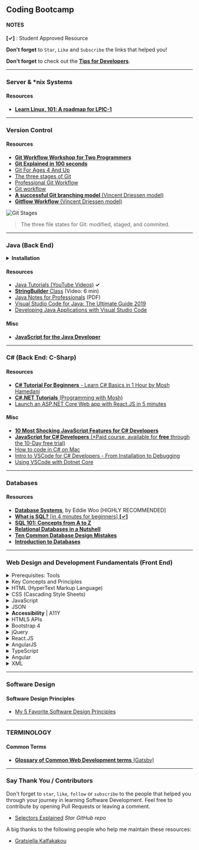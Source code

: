 ## Coding Bootcamp

#### NOTES

__[&checkmark;]__ : Student Approved Resource

**Don't forget** to `Star`, `Like` and `Subscribe` the links that helped you!

**Don't forget** to check out the [**Tips for Developers**](https://github.com/kostasx/EventLoop/tree/master/Education/tips).

----

### Server & *nix Systems 

  <h4>Resources</h4>
  <ul>
	<li>
		<a href="https://developer.ibm.com/tutorials/l-lpic1-map/"><strong>Learn Linux, 101: A roadmap for LPIC-1</strong>
		</a>
	</li>
  </ul>

----

### Version Control

  <h4>Resources</h4>
  <ul>
	<li>
		<a href="https://github.com/foundersandcoders/git-workflow-workshop-for-two"><strong>Git Workflow Workshop for Two Programmers</strong>
		</a>
	</li>
	<li><a href="https://www.youtube.com/watch?v=hwP7WQkmECE"><strong>Git Explained in 100 seconds</strong></a></li>
	<li><a href="https://www.youtube.com/watch?v=1ffBJ4sVUb4">Git For Ages 4 And Up</a></li>
	<li><a href="http://archaeogeek.github.io/foss4gukdontbeafraid/git/stages.html">The three stages of Git</a></li>
	<li><a href="https://www.codementor.io/@victor_hazbun/professional-git-workflow-reek8ckv8">Professional Git Workflow</a></li>
	<li><a href="https://backlog.com/git-tutorial/git-workflow/">Git workflow</a></li>
	<li><a href="https://nvie.com/posts/a-successful-git-branching-model/"><strong>A successful Git branching model</strong> (Vincent Driessen model)</a></li>
	<li><a href="https://www.atlassian.com/git/tutorials/comparing-workflows/gitflow-workflow"><strong>Gitflow Workflow</strong> (Vincent Driessen model)</a></li>
		
  </ul>

![Git Stages](https://backlog.com/app/themes/backlog-child/assets/img/guides/git/basics/git_workflow_002.png)

> The three file states for Git: modified, staged, and commited.

----

### Java (Back End)

<details>
	<summary><strong>Installation</strong></summary>
	<ul>
		<li>
			<strong>Installing JDK for Java version 8 and NetBeans 8.2</strong> (By Anastasios Lelakis)
			<ul>
				<li>Steps:</li>
				<li>1. Follow a guide</li>
				<li>2. Install  JDK 8u211</li>
				<li>3. Set environmental variables JAVA_HOME, PATH</li>
				<li>4. Check if java is installed in your system</li>
			</ul>
		</li>
		<li>
			<ul>
				<li><strong>Guides:</strong></li>
				<li><a href="https://itsfoss.com/install-java-ubuntu/">Ubuntu</a> (<em>If installed with java-8-oracle, check /etc/profile.d/jdk.sh for environmental variables</em>)</li>
				<li><a href="https://www3.ntu.edu.sg/home/ehchua/programming/howto/JDK_Howto.html">Mac</a></li>
				<li><a href="https://www3.ntu.edu.sg/home/ehchua/programming/howto/JDK_Howto.html">Windows</a></li>
			</ul>
		</li>
		<li>
			<ul>
				<li><strong>NetBeans 8.2:</strong></li>
				<li>Go to <a href="https://netbeans.org/downloads/8.2/">https://netbeans.org/downloads/8.2/</a> and download the "ALL" version (214 MB) for YOUR SYSTEM (WINDOWS, MAC, LINUX)</li>
			</ul>
		</li>
	</ul>
</details>

<h4>Resources</h4>
<ul>
	<li><a href="https://www.youtube.com/user/javaboynavin/search?query=java">Java Tutorials (YouTube Videos)</a> <strong>&checkmark;</strong></li>
	<li><a href="https://www.youtube.com/watch?v=1yynLCFRuAk"><strong>StringBuilder</strong> Class</a> (Video: 6 min)</li>
	<li><a href="https://goalkicker.com/JavaBook/JavaNotesForProfessionals.pdf">Java Notes for Professionals</a> (PDF)</li>
	<li><a href="https://dzone.com/articles/visual-studio-code-for-java-the-ultimate-guide-201">Visual Studio Code for Java: The Ultimate Guide 2019</a></li>
	<li><a href="https://www.youtube.com/watch?v=RJIfsSmU9zk">Developing Java Applications with Visual Studio Code</a></li>
	
</ul>

<h4>Misc</h4>
<ul>
	<li><a href="https://www.tjvantoll.com/speaking/slides/javascript-for-the-java-developer/okemos/#1"><strong>JavaScript for the Java Developer</strong></a></li>
	
</ul>

----

### C# (Back End: C-Sharp)

<h4>Resources</h4>
<ul>
	<li><a href="https://www.youtube.com/watch?v=gfkTfcpWqAY"><strong>C# Tutorial For Beginners</strong>  - Learn C# Basics in 1 Hour by Mosh Hamedani</a></li>
	<li><a href="https://www.youtube.com/playlist?list=PLTjRvDozrdlz3_FPXwb6lX_HoGXa09Yef"><strong>C#.NET Tutorials</strong> (Programming with Mosh)</a></li>
	<li><a href="https://www.youtube.com/watch?v=MpmORt3Y6Pg&feature=youtu.be">Launch an ASP.NET Core Web app with React.JS in 5 minutes
</a></li>
</ul>

<h4>Misc</h4>
<ul>
	<li><a href="https://www.codejourney.net/2018/11/10-most-shocking-javascript-features-for-csharp-developers/"><strong>10 Most Shocking JavaScript Features for C# Developers</strong></a></li>
	<li><a href="https://www.pluralsight.com/courses/js4cs"><strong>JavaScript for C# Developers</strong> (*Paid course, available for <strong>free</strong> through the 10-Day free trial)</a></li>
	<li><a href="https://www.macworld.co.uk/how-to/mac-software/code-c-sharp-mac-3640347/">How to code in C# on Mac</a></li>
	<li><a href="https://www.youtube.com/watch?v=r5dtl9Uq9V0">Intro to VSCode for C# Developers - From Installation to Debugging</a></li>
	<li><a href="https://dev.to/shoupn/using-vscode-with-dotnet-core-mjp">Using VSCode with Dotnet Core</a></li>
</ul>

----

<!-- D A T A B A S E S -->

### Databases

  <h4>Resources</h4>
  <ul>
	<li>
		<a href="https://www.youtube.com/playlist?list=PL5KkMZvBpo5BBLJdnhvFFbjkiK3JLBfeD"><strong>Database Systems</strong></a>, by Eddie Woo [HIGHLY RECOMMENDED]
	</li>
	<li>
		<a href="https://www.youtube.com/watch?v=27axs9dO7AE"><strong>What is SQL?</strong> [in 4 minutes for beginners] <strong>[&checkmark;]</strong></a>
	</li>
	<li>
		<a href="https://dev.to/helenanders26/sql-series-from-a-to-z-2pk9"><strong>SQL 101: Concepts from A to Z</strong></a>
	</li>
	<li>
		<a href="https://www.youtube.com/embed/v_hR4K4auoQ?start=45&end=161"><strong>Relational Databases in a Nutshell</strong>
		</a>
	</li>
	<li>
		<a href="https://www.red-gate.com/simple-talk/sql/database-administration/ten-common-database-design-mistakes/"><strong>Ten Common Database Design Mistakes</strong>
		</a>
	</li>
	<li>
		<a href="https://github.com/foundersandcoders/intro-to-databases"><strong>Introduction to Databases</strong>
		</a>
	</li>
  </ul>

----

### Web Design and Development Fundamentals (Front End)

<details>
  <summary>Prerequisites: Tools</summary>
  <h5>Editors</h5>
  <ul>
	  <li>
      	<a href="https://code.visualstudio.com/" target="_blank">Visual Studio Code</a>
        <ul>
		<li>
			<a href="https://docs.emmet.io/" target="_blank">Emmet Documentation</a>
		</li>
	        <li>
            <a href="https://marketplace.visualstudio.com/items?itemName=ritwickdey.LiveServer" target="_blank">LiveServer Extension</a></li>
	        <li>
            <a href="https://marketplace.visualstudio.com/items?itemName=hdg.live-html-previewer" target="_blank">HTML Live Previewer Extension</a></li>
		<li>
			<a href="https://vscodecandothat.com/" target="_blank">All the best things about Visual Studio Code that nobody ever bothered to tell you</a>
		</li>
        </ul>
       </li>
      <li><a href="https://www.sublimetext.com/" target="_blank">Sublime Text</a></li>
      <li><a href="https://atom.io/" target="_blank">Atom Editor</a></li>
  </ul>
  <h5>Browsers</h5>
  <p>
  <a href="https://www.google.com/chrome/" target="_blank">Google <strong>Chrome</strong></a><br/>	
  <a href="https://www.mozilla.org/en-US/firefox/" target="_blank">Mozilla <strong>FireFox</strong></a>	
  </p>
  <h4>Questions &amp; Answers</h4>
  <ul>
  <li><strong>Question:</strong><em> The VSCode command <code>code .</code> is not working.</em>
  <br> <strong>Answer:</strong> Open the Command Palette (Ctrl+P or Cmd+P (Mac)), type <code>shell command</code> and select <code>Shell Command: Install 'code' command in PATH </code></li>  </ul>

</details>

<!-- K E Y  C O N C E P T S -->

<details>
  <summary>Key Concepts and Principles</summary>
  <br>
  <p>Syllabus: 4.1.1 ~ 4.1.3</p>

  <h4>Resources</h4>
  <ul>
	<li><a href="https://codeburst.io/10-steps-to-solving-a-programming-problem-8a32d1e96d74">10 Steps to Solving a Programming Problem</a></li>
  </ul>

  <h4>References</h4>
  <ul>
  <li><a href="https://marksheet.io/introduction.html">The Web for Absolute Beginners</a></li>
  <li><a href="https://kostasx.github.io/EventLoop/Education/tmp/WebOversimplified/index.html#/">The Web Oversimplified</a></li>
  <li><a href="https://computer.howstuffworks.com/web-server.htm">How Web Servers Work</a></li>
  <li><a href="https://www.oreilly.com/library/view/http-the-definitive/1565925092/ch01s02.html">Web Clients and Servers</a></li>
  <li><a href="https://learn.onemonth.com/understanding-http-basics/">Understanding HTTP Basics</a></li>
  <li><a href="https://developer.mozilla.org/en-US/docs/Web/HTTP/Basics_of_HTTP/MIME_types">MIME Types</a></li>
  <li><a href="https://httpstatuses.com/">HTTP Status Codes</a></li>
  <li><a href="https://www.w3.org/Protocols/rfc2616/rfc2616-sec10.html">HTTP Status Code Definitions</a></li>
  <li><a href="https://developer.mozilla.org/en-US/docs/Web/HTTP/Methods">HTTP Request Methods</a></li>
  <li><a href="https://www.freecodecamp.org/news/http-and-everything-you-need-to-know-about-it/">An introduction to HTTP: everything you need to know</a></li>
  <li><a href="https://www.ntu.edu.sg/home/ehchua/programming/webprogramming/HTTP_Basics.html">Introduction to HTTP Basics</a></li>
  <li><a href="https://flaviocopes.com/cdn/">What is a CDN?</a></li>

</ul>

</details>

<!-- H T M L -->

<details id="html">
  <summary>HTML (HyperText Markup Language)</summary>
  <h4>References</h4>
  <ul>
	  <li><a href="https://htmlreference.io"><strong>HTMLReference.io</strong></a></li>
	  <li><a href="https://html.com/"><strong>HTML for Absolute Beginners</strong></a></li>
	  <li><a href="https://www.poormansstyleguide.com/"><strong>A frontend styleguide for the pragmatic</strong></a></li>
	  <li><a href="https://dev.to/ceeoreo/html-101-what-you-need-to-know-to-get-started-5bmo">HTML 101: What You Need to Know to Get Started</a></li>
	  <li><a href="https://books.goalkicker.com/HTML5Book/">HTML5 - Notes for Professionals</a></li>
          <li><strong>HTML: </strong><a href="https://www.youtube.com/watch?v=yCf9i8rJvtg&list=PLF308KNnRLF5xGLpd5ewXEPFxkgRQLl4f">A short introduction to the HTML Document</a></li>
          <li><a href="https://developer.mozilla.org/en-US/docs/Web/HTML/Attributes">HTML attribute reference</a></li>

<li>
	<strong>Tables: </strong>
  	<a href="https://learn.shayhowe.com/html-css/organizing-data-with-tables/" target="_blank">Organizing Data with Tables</a>
    </li>

<li>

<strong>Semantic HTML Elements:</strong>
<ul>
<li><a href="https://www.youtube.com/watch?v=rCznFsaRVv0" target="_blank">Introduction to HTML - Semantic Tags (Video: 06:00')</a></li>
	<li><a href="https://html.com/semantic-markup/" target="_blank">Secrets To Writing Semantic Markup</a></li>
	<li><a href="https://www.pluralsight.com/guides/semantic-html" target="_blank">Semantic HTML (PluralSight)</a></li>
	<li><a href="https://www.w3schools.com/html/html5_semantic_elements.asp" target="_blank">W3Schools</a></li>
	<li><a href="https://codepen.io/mi-lee/post/an-overview-of-html5-semantics" target="_blank">Overview of HTML5 Semantics</a></li>
</ul>

<strong>Forms:</strong>
<ul>
<li>
  	<a href="https://learn.shayhowe.com/html-css/building-forms/" target="_blank">Building Forms</a>
</li>
<li>
  	<a href="https://medium.freecodecamp.org/a-step-by-step-guide-to-getting-started-with-html-forms-7f77ae4522b5" target="_blank">A step-by-step guide to getting started with HTML forms</a>
</li>
<li>
  	<a href="https://codepen.io/kostasx/pen/MxKEpR?editors=1000" target="_blank">HTML5 Input Elements</a>
</li>
<li>
	<a href="https://www.tjvantoll.com/speaking/slides/constraint-validation/san-francisco/#/" target="_blank"><strong>Constraint Validation</strong> Native Client Side Validation for Web Forms</a>
</li>
<li>
	<a href="https://dev.to/sidthesloth92/understanding-html-form-encoding-url-encoded-and-multipart-forms-3lpa" target="_blank"><strong>Understanding HTML Form Encoding:</strong>  URL Encoded and Multipart Forms</a>
</li>
	
</ul>
</li>


</ul>
  <h4>Exercises / Practice</h4>
  <ul>
	  <li>
      	<a href="./4.2/class-exercise-5.html/" target="_blank">Class Exercise 5</a>
        <ul>
        <li><a href="https://codepen.io/kostasx/pen/QoywJQ?editors=0010#" target="_blank">CodePen</a></li>
        <li><a href="https://gist.github.com/kostasx/3c8c5fa9bee0047f0c7fb18baf50d4bf" target="_blank">Gist</a></li>
        </ul>
      </li>
	  <li><a href="./4.2/class-exercise-10/" target="_blank">Class Exercise 10</a></li>
	  <li>
      	<a href="./4.2/class-exercise-11.html/" target="_blank">Class Exercise 11</a>
        <ul>
        <li><a href="https://codepen.io/kostasx/pen/drGzVx?editors=0100#" target="_blank">CodePen</a></li>
        <li><a href="https://gist.github.com/kostasx/5244c8b686e808366f2573f6d71d94a3" target="_blank">Gist</a></li>
        </ul>
      </li>
      <li><strong>Forms: </strong><a href="https://codepen.io/kostasx/pen/WmOVmz?editors=1100">Recreating the Wikipedia Login Form</a></li>
  </ul>

  <h4>Resources</h4>
  <ul>
	<li>
		<a href="https://validator.w3.org/nu/" target="_blank"><strong>W3C HTML Checker</strong></a>
	</li>
	  <li>
      	<a href="https://scrimba.com/g/ghtml" target="_blank">Introduction to HTML (scrimba.com)</a>
      </li>
	<li>
		<a href="https://css-tricks.com/what-beautiful-html-code-looks-like/" target="_blank"><strong>What Beautiful HTML Code Looks Like</strong></a>
	</li>
	  <li>
      	<a href="https://www.youtube.com/watch?v=yCf9i8rJvtg&list=PLF308KNnRLF5xGLpd5ewXEPFxkgRQLl4f" target="_blank">HTML Basics - Simple Document:</a>
      </li>
	  <li>
      	<a href="https://learn.shayhowe.com/html-css/getting-to-know-html/" target="_blank">Getting to know HTML</a>
      </li>
	  <li>
      	<a href="https://marksheet.io/html-basics.html" target="_blank">HTML Basics</a>
      </li>
      <li>
      	<a href="https://learn.freecodecamp.org/responsive-web-design/basic-html-and-html5/" target="_blank">Introduction to Basic HTML & HTML5 (FreeCodeCamp)</a>
      </li>
      <li>
      	<a href="http://tutorials.codebar.io/" target="_blank">Codebar Tutorials</a>
      </li>
      <li>
      <a href="https://github.com/hail2u/html-best-practices" target="_blank"><strong>HTML Best Practices</strong></a>
      </li>
	
</ul>
  <h4>Questions &amp; Answers</h4>
  <ul>
  <li><strong>Question:</strong><em> Which extension should I choose for my HTML files and why, .html or .html?</em><br><strong>Answer:</strong> The short answer. There is none. They are exactly the same.<br><a href="https://stackoverflow.com/questions/1163738/htm-vs-html">Reference</a></li>
<br>  
  <li>
      <strong>Question:</strong><em> I have the following code: <code> &lt;td rowspan="2"&gt;DATA&lt;/td&gt; </code>
    How do I change the inline style? Where do I insert the style attribute?</em><br>
    <strong>Answer:</strong> You can add as many HTML Tag attributes as you like, separated by space:<br><br>
    <code>&lt;td rowspan="2" style=""&gt;DATA&lt;/td&gt;</code>
    <br><br>OR (order of attributes does not matter):<br><br>
    <code>&lt;td style="" rowspan="2"&gt;DATA&lt;/td&gt;</code>

  </li>
  
  
  </ul>

</details>

<details id="css">
  <summary>CSS (Cascading Style Sheets)​</summary>
  <p>Syllabus:</p>
  <h4>References</h4>
  <ul>
  <li><a href="https://cssreference.io"><strong>CSSReference.io</strong></a></li>
  <li><a href="https://www.web4college.com/css-play/index.php"><strong>A list of 300+ CSS properties</strong></a></li>
  <li>
    	<strong>CSS Layouts</strong> 
    	<ul>
  		<li><a href="https://www.w3schools.com/css/css_website_layout.asp">CSS Website Layout</a></li>
   		<li><a href="https://www.w3schools.com/html/html_layout.asp">HTML Layouts</a></li>
    		<li><a href="https://developer.mozilla.org/en-US/docs/Learn/CSS/CSS_layout/Introduction">Introduction to CSS Layout</a></li>
            <li><a href="http://learnlayout.com/">Learn CSS Layout</a></li>
	    <li><a href="https://medium.com/@js_tut/the-complete-css-flex-box-tutorial-d17971950bdc"><strong>The Complete CSS Flex Box Tutorial</strong></a> <strong>[&checkmark;]</strong></li>
	    <li><a href="https://css-tricks.com/snippets/css/a-guide-to-flexbox/"><strong>A Complete Guide to Flexbox</strong></a></li>
    	</ul>
	</li>
	<li>
		<strong>CSS Selectors:</strong>
		<ul>
			<li>
			  	<a href="https://marksheet.io/css-selectors.html" target="_blank">How to target HTML Elements (using CSS Selectors)</a>
			</li>
			<li>
				<a href="https://hugogiraudel.github.io/selectors-explained/"><strong>CSS Selectors explained in plain english</strong> (Must check!)</a>
			</li>
			<li>
			  	<a href="https://developer.mozilla.org/en-US/docs/Web/CSS/CSS_Selectors" target="_blank">CSS Selectors (Mozilla Developer Network)</a>
			</li>
			<li>
			  	<a href="https://www.w3.org/TR/CSS22/selector.html" target="_blank">CSS Selectors (W3C)</a>
			</li>
			<li>
			  	<a href="https://htmldog.com/references/css/selectors/" target="_blank">CSS Selectors Table</a>
			</li>
			<li>
			  	<a href="https://alligator.io/css/css-selectors/" target="_blank">A CSS Selector Reference (Alligator.io)</a>
			</li>
			<li>
			  	<a href="https://learn.shayhowe.com/advanced-html-css/complex-selectors/" target="_blank">Basic and Complex CSS Selectors</a>
			</li>
			<li>
			  	<a href="https://flukeout.github.io/" target="_blank">CSS Diner: Practice CSS Selectors</a>
			</li>
			<li>
			  	<a href="https://specificity.keegan.st/" target="_blank">Specificity Calculator</a>
			</li>


</ul>
	</li>
    <li><strong>Styling:</strong>
	    <ul>
    	<li><a href="https://learn.shayhowe.com/html-css/working-with-typography/">Working with (CSS) Typography</a></li>
    	<li><a href="https://codepen.io/kostasx/pen/zpLKaX?editors=1100">The Cascading Effect</a></li>
    	<li><a href="https://css-tricks.com/what-is-vertical-align/">What is Vertical Align?</a></li>
	    </ul>
    </li>
    <li><strong>Box Model:</strong>
<ul>
  <li><a href="https://learn.shayhowe.com/html-css/opening-the-box-model/">Opening the Box Model</a></li>
  <li><a href="https://uxengineer.com/padding-vs-margin/">Padding vs Margin: The Definitive Guide</a></li>
  <li><a href="https://www.youtube.com/watch?v=d601NaSSqSE">Box Model Review | NetNinja Video</a></li>
  <li><a href="https://www.youtube.com/watch?v=l8NH6YppJFA">Normal Document Flow</a></li>
  <li><a href="https://www.smashingmagazine.com/2019/07/margins-in-css/">Everything You Need To Know About CSS Margins</a></li>
  </ul>
</li>
<li><strong>CSS Positioning:</strong>
  <ul>
    <li><a href="https://www.youtube.com/watch?v=YBJqKWXL2vg">CSS Position Relative | NetNinja Video</a></li>
    <li><a href="https://www.youtube.com/watch?v=2JMGG_8T-vY">CSS Absolute Position | NetNinja Video</a></li>
    <li><a href="https://www.youtube.com/watch?v=8fQWx-d5qc8">CSS Fixed Position | NetNinja Video</a></li>
    <li><a href="https://www.youtube.com/watch?v=VwxGKpvW8Zk">CSS Floating Elements | NetNinja Video</a></li>
    <li><a href="https://developer.mozilla.org/en-US/docs/Web/CSS/CSS_Positioning/Understanding_z_index/The_stacking_context">The stacking context</a></li>
    <li><a href="https://vanseodesign.com/css/css-positioning/">How Well Do You Understand CSS Positioning?</a></li>
  </ul>
</li>

<li><strong>Pseudo Elements:</strong>
<ul>
<li><a href="https://www.tjvantoll.com/2013/04/15/list-of-pseudo-elements-to-style-form-controls/">List of Pseudo-Elements to Style Form Controls</a></li>
</ul>
</li>

<li><strong>CSS Animations:</strong>
<ul>
<li><a href="https://thoughtbot.com/blog/css-animation-for-beginners">CSS Animation for Beginners</a></li>
<li><a href="https://www.w3schools.com/css/css3_animations.asp">CSS Animations</a></li>
<li><a href="https://tympanus.net/codrops/css_reference/keyframes/">Keyframes</a></li>
</ul>
</li>

</ul>

  <h4>Resources</h4>
  <ul>
  <li><a href="https://scrimba.com/g/gintrotocss" target="_blank">Introduction to CSS (scrimba.com)</a></li>
  <li><a href="https://jigsaw.w3.org/css-validator/" target="_blank">Online W3C CSS Validator</a></li>
  <li><a href="http://csslint.net/" target="_blank">Online CSS Linter</a></li>
  <li><a href="https://books.goalkicker.com/CSSBook/">CSS - Notes for Professionals</a></li>
  <li>
      	<a href="https://www.youtube.com/playlist?list=PL4cUxeGkcC9gQeDH6xYhmO-db2mhoTSrT" target="_blank">CSS Tutorials For Beginners (YouTube Video Playlist)</a>
      </li>
  <li><a href="https://jgthms.com/web-design-in-4-minutes/" target="_blank">Learn the basics of web design in 4 minutes</a></li>
  <li><strong>Centering Elements in CSS: </strong><a href="https://css-tricks.com/centering-css-complete-guide/">Link 1</a> | <a href="https://love2dev.com/blog/absolute-centering-css/">Link 2</a></li>
	<li><a href="https://csslayout.io/"><strong>CSSLayout.io</strong> A collection of popular layouts and patterns made with CSS
</a></li>
  </ul>

  <h4>Questions &amp; Answers</h4>
  <ul>
  <li><strong>Question:</strong><em> How do I center an element using CSS?</em><br><strong>Answer:</strong> This is probably the best resource on the subject: <a href="https://css-tricks.com/centering-css-complete-guide/">Centering in CSS: A Complete Guide</a></li>
<br>  
  
  
  </ul>


</details>


<!-- J A V A S C R I P T -->


<details id="javascript">
  <summary>JavaScript</summary>
  <p>Syllabus:</p>
  <h4>References</h4>
  <ul>
  <li><a href="https://vanillajstoolkit.com/reference/"><strong>Reference Guide:</strong> A quick reference for commonly used JavaScript methods and browser APIs.</a></li>
  <li><a href="https://justjavascript.com/"><strong>Just JavaScript</strong></a> by <a href="https://twitter.com/dan_abramov">Dan Abramov</a>. Beautiful illustrations by <a href="https://twitter.com/Mappletons">Maggie Appleton</a></li>
  <li><a href="https://goo.gl/YwAziN"><strong>Variables: </strong> Visualizing variable hoisting, declaration and value assignment</a></li>
  <li><a href="https://www.youtube.com/watch?v=5LEuJNLfLN0"><strong>Scope in JavaScript</strong> (HTTP 203)</a></li>
  <li><a href="https://developer.mozilla.org/en-US/docs/Web/JavaScript/Reference/Operators/Operator_Precedence#Table"><strong>Operator Precedence Table</strong> (MDN)</a></li>
	  <li><a href="https://developer.mozilla.org/en-US/docs/Web/JavaScript/Reference/Global_Objects/Error"><strong>Errors</strong></a></li>
	  <li><strong>Loading JavaScript</strong>
		 <ul>
		  <li><a href="https://www.growingwiththeweb.com/2014/02/async-vs-defer-attributes.html">Script Loading with <code>async</code> and <code>defer</code></a></li>
		 </ul>
	  </li>

<li><strong>Objects:</strong>
		 <ul>
			 <li><a href="https://goo.gl/ej6etK">Visualizing Object Equality</a></li>
			 <li><a href="https://dev.to/lydiahallie/javascript-visualized-prototypal-inheritance-47co">Function Prototype and Prototypal Inheritance</a></li>
</ul>
  </li>
<li><strong>Arrays:</strong>
	 <ul>
	 <li><a href="https://medium.com/@js_tut/map-filter-and-reduce-animated-7fe391a35a47">Map, Filter and Reduce – Animated</a> <strong>[&checkmark;]</strong></li>
	</ul>
</li>

<li id="this-keyword">
	  <strong>The <code>this</code> keyword in JS</strong>
          <ul>
		  <li><a href="https://www.youtube.com/watch?v=gvicrj31JOM" target="_blank">JavaScript this Keyword | Mosh (9 min)</a></li>
		  <li><a href="https://www.youtube.com/watch?v=zE9iro4r918" target="_blank">WTF is THIS: Understanding the "this" keyword in JavaScript (14 min)</a></li>
		  <li><a href="https://developer.mozilla.org/en-US/docs/Web/JavaScript/Reference/Operators/this" target="_blank">this @ MDN <strong>(MUST READ)</strong></a></li>
	  </ul>
  </li>
  <li>
    <strong>DOM:</strong>
    <ul>
    <li>
        <a href="https://developer.mozilla.org/en-US/docs/Web/API/Document_Object_Model/Introduction">Introduction to the DOM (MDN)</a>
    </li>
    <li>
        <a href="https://www.w3schools.com/js/js_htmldom.asp">JavaScript HTML DOM (W3Schools)</a>
    </li>
    <li>
        <a href="https://www.udacity.com/course/javascript-and-the-dom--ud117">JavaScript and the DOM</a>
    </li>
    <li>
        <a href="https://webplatformcourse.com/preview/1-dom-part-1/">DOM at the Web Platform Course</a>
    </li>
    <li>
        <a href="https://www.digitalocean.com/community/tutorials/introduction-to-the-dom">Introduction to the DOM (Digial Ocean)</a>
    </li>
    <li>
        <a href="https://javascript.info/document">DOM @ javascript.info</a>
    </li>
    <li>
        <a href="https://itnext.io/javascript-fundamentals-master-the-dom-part-1-82433084fb40">JavaScript Fundamentals: Master the DOM! (Part 1)</a>
    </li>
    <li>
        <a href="https://itnext.io/javascript-fundamentals-master-the-dom-part-2-bef36405598e">JavaScript Fundamentals: Master the DOM! (Part 2)</a>
    </li>
    <li>
	    <a href="https://www.youtube.com/watch?v=F1anRyL37lE"><strong>Events</strong> | JavaScript Event Capture, Propagation and Bubbling (9 min)</a>
    </li>
    <li>
	    <a href="https://www.youtube.com/watch?v=SqQZ8SttQsI"><strong>Events</strong> | Event Bubbling (8 min)</a>
    </li>
    <li>
	    <a href="https://www.youtube.com/watch?v=BtOrr7oTH_8"><strong>Events</strong> | Event Propagation Explained (w Bubbling and Capturing)
 (20 min)</a>
    </li>

</ul>
</li>
<li><strong>Performance:</strong>
	 <ul>
		 <li><a href="https://www.tjvantoll.com/speaking/slides/efficiency-top-ten/okemos/#/"><strong>Front End Web Efficiency</strong> - The Top Ten</a></li>
	</ul>
</li>
	  
  </ul>
  <h4>Async Programming</h4>
  <ul>
	<li><a href="https://www.youtube.com/watch?v=NsQ2QIrQShU">Modern Concurrency In JavaScript: From Callbacks, to Promises to Async/Await (30 min)</a></li>
	<li><a href="https://eloquentjavascript.net/11_async.html">Asynchronous Programming</a></li>
  </ul>
  <h4>Resources</h4>
  <ul>
    <li><a href="https://scrimba.com/g/gintrotojavascript">Introduction to JavaScript (Interactive Screencasts @ scrimba.com)</a></li>
    <li><a href="https://www.youtube.com/watch?v=W6NZfCO5SIk" target="_blank">JavaScript Tutorial: Learn JavaScript in 1 Hour [2019]</a>
      </li>
    <li><a href="https://learnxinyminutes.com/docs/javascript/">Learn X in Y Minutes: JavaScript</a></li>
    <li><a href="https://jgthms.com/javascript-in-14-minutes/">JavaScript in 14 minutes</a></li>
    <li><a href="https://overreacted.io/what-is-javascript-made-of/">What Is JavaScript Made Of?</a></li>
    <li><a href="https://github.com/ryanmcdermott/clean-code-javascript"><strong>Clean Code concepts adapted for JavaScript</strong></a></li>
    <li><a href="https://developer.mozilla.org/en-US/docs/Web/JavaScript/Guide/Details_of_the_Object_Model"><strong>Class-based (e.g. Java, C#) vs. prototype-based languages (JavaScript)</strong></a></li>
  </ul>

  <h4>Questions &amp; Answers</h4>
  <ul>
  <li><strong>Question:</strong><em> How do I combine a checkbox input element with an image?</em><br><strong>Answer:</strong> <a href="https://codepen.io/kostasx/pen/VNGRKJ">Code Solution</a></li>
	<li><strong>Question:</strong><em> What exactly is the <strong>bubbles</strong> property of the Event Object?</em><br><strong>Answer:</strong> <em>The <strong>bubbles</strong> property contains a Boolean value that indicates whether the current event can propagate up the DOM hierarchy or not. There are two types of events, one propagates up the DOM hierarchy, the other does not.</em><br><a href="http://help.dottoro.com/ljghpfmx.php">Reference</a><br>Also see the <strong>Event Propagation Explained</strong> and <strong>JavaScript Event Capture, Propagation and Bubbling </strong> videos in the section above in order to understand how Events propagate in the DOM.</li>
<br>  
  
  
  </ul>

</details>


<!-- J S O N -->


<details id="json">
<summary>JSON</summary>
<h4>Resources</h4>
  <ul>
  <li>
  <a href="https://www.youtube.com/embed/EcXc7OFV0_4?start=38&end=141&version=3"><strong>What is JSON?</strong></a>
  </li>
  <li>
  <a href="https://chrome.google.com/webstore/detail/json-formatter/bcjindcccaagfpapjjmafapmmgkkhgoa"><strong>JSON Formatter Extension for Chrome</strong></a>
  </li>
</ul>
</details>

<details id="accessibility">
<summary><strong>Accessibility</strong> | A11Y</summary>
<h4>Resources</h4>
  <ul>
  <li>
  <a href="https://webaim.org/resources/designers/media/designers.png"><strong>Web Accessibility for Designer <mark>Cheatsheet</mark></strong></a>
  </li>

  <li>
  <a href="https://uxdesign.cc/designing-for-accessibility-is-not-that-hard-c04cc4779d94"><strong>Designing for accessibility is not that hard: </strong>7 easy-to-implement guidelines to design a more accessible web</a>
  </li>

  <li>
  <a href="https://blog.prototypr.io/designing-usable-and-accessible-buttons-dffb464d9be2">Designing Usable and Accessible Buttons</a>
  </li>

  <li>
  <a href="https://a11yproject.com/checklist.html"><strong>Web Accessibility Checklist: </strong>A beginner's guide to web accessibility
</a>
  </li>

  <li>
  <a href="http://web-accessibility.carnegiemuseums.org/content/buttons/"><strong>Web Accessibility Guidelines v1.0:</strong> Links, Buttons, &amp; Other Clickable Elements</a>
  </li>

  <li>
  <a href="https://www.deque.com/blog/accessible-aria-buttons/"><strong>Building Accessible Buttons with ARIA:</strong> A11y Support Series</a>
  </li>
  
  <li>
  <a href="https://developer.mozilla.org/en-US/docs/Web/Accessibility/ARIA/forms/Basic_form_hints">Basic form hints
</a>
  </li>

  <li>
  <a href="https://www.w3.org/TR/wai-aria-practices/"><strong>WAI-ARIA Authoring Practices 1.1</strong></a>
  </li>

  <li>
  <a href="https://www.w3.org/TR/wai-aria-practices/#button"><strong>WAI-ARIA Authoring Practices 1.1</strong>: Button</a>
  </li>

  <li>
  <a href="https://www.w3.org/TR/wai-aria-practices/examples/button/button.html"><strong>WAI-ARIA Authoring Practices 1.1</strong>: Button Examples</a>
  </li>

  <li>
  <a href="https://achecker.ca/checker/index.php">Web Accessibility Checker</a>
  </li>

  <li>
  <a href="https://www.w3.org/WAI/ER/tools/">Web Accessibility Evaluation Tools List</a>
  </li>

  <li>
  <a href="https://www.edx.org/course/web-accessibility-introduction"><strong>W3C - Introduction to Web Accessibility</strong> (edX: Free Course)</a>
  </li>

  <li>
	<a href="https://www.udacity.com/course/web-accessibility--ud891"><strong>Web Accessibility by Google</strong> (Udacity: Free course)</a>
  </li>

</ul>
</details>


<!-- H T M L 5  A P I S -->


<details>
<summary>HTML5 APIs</summary>
  <p>Syllabus:</p>
  <h4>References</h4>
  <ul>
    <li>
      <a href="https://developer.mozilla.org/en-US/docs/Web/API"><strong>Web APIs</strong></a>
    </li>
	  <li><strong>Drag and Drop API</strong></li>
	  <ul>
		  <li><a href="https://javascript.info/mouse-drag-and-drop">Drag'n'Drop with mouse events | JavaScript.info</a></li>
	  </ul>
    <li>
	    <strong>Geolocation API</strong>
	    <ul>
		    <li>Simple Example of a Map using Geolocation and the OpenLayers Library: [ <a href="https://github.com/kostasx/EventLoop/blob/master/Education/afdemp/HTML5/geolocation/openlayers-example.html">Code</a> | <a href="https://eventloop.gr/Education/afdemp/HTML5/geolocation/openlayers-example.html">Demo</a> ]</li>
	    </ul>
    </li>
	<li>
      <strong>Media API:</strong>
	  <ul>
          <li><i>The Media API is a JavaScript API that is part of HTML5 that allows you to interact with the audio and video elements.</i></li>
		   <li>
               <a href="https://developer.mozilla.org/en-US/docs/Web/HTML/Element/video">The <strong>&lt;video&gt;</strong> Element</a>    <ul>
               <li><a href="https://developer.mozilla.org/en-US/docs/Web/HTML/Element/video#Events">Video Element <strong>Events</strong> <i>(play, pause, ended, etc.)</i></a></li>
               <li><strong>Test Videos:</strong></li>
               <li><a href="http://clips.vorwaerts-gmbh.de/big_buck_bunny.mp4">Big Bunny (format: video/mp4)</a></li>
               <li><a href="http://clips.vorwaerts-gmbh.de/big_buck_bunny.ogv">Big Bunny (format: video/ogg)</a></li>
               <li><a href="http://clips.vorwaerts-gmbh.de/big_buck_bunny.webm">Big Bunny (format: video/webm)</a></li>
               </ul>
           </li>
       </ul>
     </li>
	<li>
      <strong>Fetch API:</strong>
	  <ul>
          <li><i>The Fetch API provides an interface for fetching resources (including across the network)</i></li>
	   <li><a href="https://developer.mozilla.org/en-US/docs/Web/API/Fetch_API"><strong>Fetch API</strong> (MDN)</a></li>                  
	   <li><a href="https://javascript.info/fetch-progress">Track Download progress using the Fetch API</a></li>
       </ul>
     </li>

  <h4>Questions</h4>
  <ul>
  <li><strong>Question: </strong><i>What is the difference between .ogg, .ogv and .oga?</i><br><strong>Answer: </strong>There's difference between .ogg and .ogv. Ogg may be used for both audio and video content. Ogv is a video file container. Initially, .ogg format served for both audio and video files.
    But now (usually) .ogv is used for video files and .ogg or .oga for audio files.</li>
  <li id="how-to-get-the-current-cursor-position-in-an-iframe"><strong>Question: </strong><i>How to get the current cursor position in an iframe?</i><br><strong>Answer: </strong> You can use the postMessage API to send data from the iframe to the parent page or vice versa. Here's a simple example:
  
  <code>parent.html:</code>
  <pre><code>&lt;html&gt;&#10;&lt;head&gt;
    &lt;title&gt;Parent&lt;/title&gt;&#10;&lt;/head&gt;&#10;&lt;body&gt;&#10;
&lt;h1&gt;Parent&lt;/h1&gt;&#10;
&lt;iframe src=&quot;child.html&quot; frameborder=&quot;1&quot;&gt;&lt;/iframe&gt;&#10;
&lt;script&gt;&#10;
window.addEventListener(&quot;message&quot;, function(e) {&#10;
    console.log( &quot;Cursor X and Y from iframe: &quot;, e.data );&#10;
});&#10;
&lt;/script&gt;&#10;&lt;/body&gt;&#10;&lt;/html&gt;
</code></pre>
<code>child.html:</code><br><br>
<pre><code>&lt;html&gt;&#10;&lt;head&gt;
    &lt;title&gt;Child&lt;/title&gt;&#10;&lt;/head&gt;&#10;&lt;body&gt;&#10;
&lt;h1&gt;Child&lt;/h1&gt;&#10;
&lt;script&gt;&#10;
document.body.addEventListener(&quot;mousemove&quot;, function(e) {&#10;
    window.parent.postMessage({
      x: e.clientX,
      y: e.clientY
   }, &quot;*&quot;);&#10;
});&#10;
&lt;/script&gt;&#10;&lt;/body&gt;&#10;&lt;/html&gt;</code></pre>

</li>

  <li>
    <strong>Question: </strong><i>Do we need a closing <code>source</code> tag?</i>
    <br>
    <strong>Answer: </strong>No, there's no need for either a closing &lt;/source&gt; tag or even a self-closing slash (optional): &lt;source src=&quot;&quot; /&gt;, as &lt;source src=&quot;&quot;&gt; will suffice. The &lt;source&gt; tag belongs to the family of HTML tags that accept no content, also known as "void" tags.<br>
    <p>References:</p>
    <p><a href="https://developer.mozilla.org/en-US/docs/Web/HTML/Element/source#Usage_notes">1</a></p>
    <p><a href="https://developer.mozilla.org/en-US/docs/Web/HTML/Element/source">2</a></p>
    <p><a href="https://html.spec.whatwg.org/#the-source-element">3</a></p>
    <p><a href="https://html.spec.whatwg.org/multipage/syntax.html#elements-2">Void Elements</a></p>
  </li>

  <li>
    <strong>Question: </strong><i>Can the &lt;video&gt; element accept a height setting that will distort (stretch) the video being displayed?</i>
    <br>
    <strong>Answer: </strong>Yes, you can use the CSS object-fit rule for that. <a href="https://codepen.io/kostasx/pen/MWWjrJo">Click for example code</a>
    <p><strong>NOTE:</strong> Keep in mind that object-fit is <a href="https://caniuse.com/#search=object-fit">not supported</a> by IE11</p>

  </li>

  <li>
    <strong>Question: </strong><i>Can I use a specific frame of a &lt;video&gt; element as its poster image?</i>
    <br>
    <strong>Answer: </strong>No, you can just grab a screenshot of a specific video frame, save it as a file and use it in the `poster` attribute as a value.
  </li>

  <li>
    <strong>Question: </strong><i>When I try to display the duration property of a &lt;video&gt; element, I get <strong>NaN</strong>.</i>
    <br>
    <strong>Answer: </strong>This means that the video metadata (which includes the duration value) has not yet loaded. You can use an event listener in the 'loadedmetadata' event to run any commands that will be using the duration property. <a href="https://codepen.io/kostasx/pen/QWWKagG?editors=1111">Example Code</a>
  </li>

  <li>
    <strong>Question: </strong><i>An element is not made draggable in FireFox, event when the draggable="true" attribute is set.</i>
    <br>
    <strong>Answer: </strong>Due to some browser vendor inconsistencies, you need to set a "dragstart" event handler and set some data on the dataTransfer object in order for the element to become draggable. <a href="https://stackoverflow.com/questions/3977596/how-to-make-divs-in-html5-draggable-for-firefox">Reference</a>
  </li>

  <li>
    <strong>Question: </strong><i>How can I change the appearance of a draggable element during the drag operation?</i>
    <br>
    <strong>Answer: </strong>You can use the <a href="https://developer.mozilla.org/en-US/docs/Web/API/HTML_Drag_and_Drop_API#Define_the_drag_effect">dropEffect</a> for that.
  </li>

  </ul>


</ul>
  
</details>


<!-- B O O T S T R A P  4 -->


<details>
<summary>Bootstrap 4</summary>

  <h4>Resources</h4>
  <ul>
  <li><a href="https://getbootstrap.com/" target="_blank">Official Bootstrap Site</a></li>
  <li><a href="https://getbootstrap.com/docs/4.3/getting-started/introduction/" target="_blank">Get Started</a></li>
  <li><a href="https://www.w3schools.com/bootstrap4/default.asp" target="_blank">Bootstrap 4 at W3Schools.com</a></li>
  <li><a href="https://scrimba.com/g/gbootstrap4" target="_blank">Learn Bootstrap 4 at scrimba.com</a>( Highly Recommended )</li>
  <li><a href="https://medium.freecodecamp.org/learn-the-bootstrap-4-grid-system-in-10-minutes-e83bfae115da">Learn the Bootstrap 4 Grid System in 10 Minutes</a></li>
  <li><a href="https://hackerthemes.com/bootstrap-cheatsheet/">Bootstrap 4 Cheat Sheet - An interactive list of Bootstrap classes for version 4.3.1</a></li>
	
  </ul>

</details>


<!-- B O O T S T R A P  5 -->


<!-- J Q U E R Y -->

<details>
<summary>jQuery</summary>

  <h4>Resources</h4>
  <ul>
<li>
    <a href="https://books.goalkicker.com/jQueryBook/" target="_blank">jQuery - Notes for Professionals (Free PDF) <strong>[&checkmark;]</strong></a> / 
	<a href="https://github.com/kostasx/EventLoop/blob/master/jquery/resources/jQueryNotesForProfessionals.pdf"><strong>[ View PDF ]</strong></a>
</li>
<li>
    <a href="https://www.w3schools.com/jquery/default.asp" target="_blank">jQuery Tutorial @ w3schools.com</a>
</li>
<li>
    <a href="https://www.w3schools.com/jquery/jquery_fade.asp" target="_blank">fadeIn() / fadeOut() / fadeToggle() / fadeTo()</a>
</li>
<li>
    <a href="https://www.w3schools.com/jquery/jquery_hide_show.asp" target="_blank">show() / hide()</a>
</li>
<li>
	<a href="https://scrimba.com/search?q=jquery" target="_blank"><strong>Scrimba Interactive jQuery Screencasts</strong></a>
</li>
<li>
    <a href="https://www.youtube.com/watch?v=i_qE1iAmjFg" target="_blank">10 Things I Learned from the jQuery Source (Paul Irish, Google)</a>
</li>
<li>
    <a href="https://www.youtube.com/watch?v=ARnp9Y8xgR4" target="_blank">11 More Things I Learned from the jQuery Source (Paul Irish, Google)</a>
</li>
<li>
    <a href="https://www.youtube.com/playlist?list=PLqGj3iMvMa4KOekRWjjajinzlRK879Ksn" target="_blank"><strong>Learn jQuery in 15 minutes</strong></a>
</li>
<li>
    <a href="http://youmightnotneedjquery.com/" target="_blank">You Might Not Need jQuery</a>
</li>
  </ul>

  <h4>Questions &amp; Answers</h4>
  <ul>
  <li><strong>Question:</strong><em> How do I select all the elements in a list of elements without including the first one?</em>
  <br> <strong>Answer:</strong> Google for: <code>jquery select all but first</code><br>You will probably find yourself in <a href="https://stackoverflow.com/questions/2259393/jquery-select-all-except-first" target="_blank">this StackOverflow answer</a>.<br>The code syntax is this:<code>$("div.test:not(:first)").hide();</code></li>  </ul>

</details>


<!-- R E A C T -->


<details id="reactjs">
<summary>React.JS</summary>

  <h4>Resources</h4>
  <ul>
	<li>
	<a href="https://www.youtube.com/embed/Ke90Tje7VS0/?start=75&end=286"><strong>Quick React.JS Overview</strong></a>
	</li>
	<li>
	<a href="https://www.taniarascia.com/getting-started-with-react/">Getting Started with React - An Overview and Walkthrough <strong>[&checkmark;]</strong></a>
</li>
<li>
	<a href="https://www.freecodecamp.org/news/the-react-cheatsheet-for-2020/"><strong>The React Cheatsheet for 2020</strong>  (+ real-world examples)</a>
</li>

<li>
	<a href="https://reactjs.org/docs/thinking-in-react.html"><strong>Thinking in React</strong></a>
</li>

<li>
	<a href="https://www.youtube.com/watch?v=Ke90Tje7VS0">(YouTube) Learn React - React Crash Course [2019] - React Tutorial with Examples | Mosh</a>
</li>
<li>
	<a href="https://www.youtube.com/playlist?list=PLC3y8-rFHvwgg3vaYJgHGnModB54rxOk3"><strong>ReactJS Tutorial for Beginners</strong> [YouTube Playlist]</a>
</li>

<li>
	<a href="https://www.freecodecamp.org/news/learning-react-roadmap-from-scratch-to-advanced-bff7735531b6/">How to Learn React — A roadmap from beginner to advanced (2018)</a>
</li>

<li>
	<a href="https://ihatetomatoes.net/get-react-101/">React 101 - Learn how to build 3 practical React components from scratch!</a>
</li>

<li>
	<a href="https://scrimba.com/g/glearnreact">Learn React for free</a>
</li>

<li>
	<a href="https://twitter.com/chrisachard/status/1175022111758442497">Learn React in 10 tweets (with hooks)</a>
</li>



<li>
	<a href="https://www.youtube.com/watch?v=_ZTT9kw3PIE">Introduction to React by Le Wagon [Video] <strong>[&checkmark;]</strong></a>
</li>


<li>
	<a href="https://www.reddit.com/r/reactjs">React.JS @ Reddit</a>
</li>


<li>
	<a href="https://medium.freecodecamp.org/what-i-wish-i-knew-when-i-started-to-work-with-react-js-3ba36107fd13">What I wish I knew when I started to work with React.js</a>
</li>

<li>
	<a href="https://www.youtube.com/watch?v=YaZg8wg39QQ"><strong>React Component Patterns</strong> by Michael Chan</a>
</li>

<li>
	<strong>Create React App</strong>
	<ul>
		<li><a href="https://create-react-app.dev/docs/updating-to-new-releases/">How to Update to New Versions?</a></li>
	</ul>
</li>
<li>
	<strong>State &amp; Props</strong>
	<ul>
		<li><a href="https://stackoverflow.com/questions/27991366/what-is-the-difference-between-state-and-props-in-react#answer-50229738">Understand State vs Props by relating it to Plain JS functions.</a></li>
	</ul>
</li>

<li>
<strong>React Routing</strong>
<ul>
<li><a href="https://reacttraining.com/react-router/web/guides/quick-start">Quick Start</a></li>
<li><a href="https://stackoverflow.com/questions/49162311/react-difference-between-route-exact-path-and-route-path">Difference between <code>&lt;Route exact path=“/” /&gt;</code> and <code>&lt;Route path=“/” /&lt;</code>
</a></li>
<li><a href="https://www.codingame.com/playgrounds/6517/react-router-tutorial">React Router Tutorial</a></li>

<li>
 <a href="https://epeak.info/2019/03/26/a-bluffers-information-to-react-router-v4-freecodecamp-org/">A Bluffer's Information to React Router V4 – FreeCodeCamp <strong>[&checkmark;]</strong></a>
</li>

</ul>
</li>
<li id="react-hooks">
  <strong>React Hooks:</strong>
  <ul>
	  <li><a href="https://medium.com/@pomber/react-hooks-tl-dr-a5bfdd9189cb" target="_blank"><strong>React Hooks TL;DR</strong></a></li>
	  <li><a href="https://wattenberger.com/blog/react-hooks" target="_blank">Thinking in React Hooks</a></li>
  </ul>
</li>

<li id="react-state-management">
<strong>State Management:</strong>
<ul>
<li>
  Using the native <a href="https://reactjs.org/docs/context.html">Context API</a> (React 16.3+)
  <ul>
  <li><em>&quot;Context provides a way to pass data through the component tree without having to pass props down manually at every level.&quot;</em></li>
  <li><a href="https://www.youtube.com/watch?v=XkBB3pPY3t8">What is the Context API?</a> (NetNinja Video)</li>
  <li><a href="https://www.youtube.com/watch?v=yzQ_XulhQFw">Introducing the React Context API</a> (YouTube)</li>
  <li><a href="https://codesandbox.io/s/reactjs-context-api-peflc">Simple example using Context API</a> (Codesandbox)</li>
  </ul>
</li>
<li>
  Using the <a href="http://robertmarkbramprogrammer.blogspot.com/2019/02/using-pubsubjs-in-react.html">PubSub</a> (Publish/Subscribe) pattern | <a href="https://codesandbox.io/s/reactjs-pubsub-fjwdj">( Codesandbox Demo )</a>
  </li>
<li>
  Using <a href="https://facebook.github.io/flux/">Flux</a> for unidirectional data flow
  </li>
<li>
  Using <a href="https://react-redux.js.org/">Redux</a>
  </li>
<li>
  Using <a href="https://mobx.js.org/">MobX</a>
  </li>
</ul>
</li>

<li id="react-csharp">
  <strong>React &amp; C#:</strong>
  <ul>
	<li><a href="https://www.youtube.com/watch?v=MpmORt3Y6Pg&feature=youtu.be">Launch an ASP.NET Core Web app with React.JS in 5 minutes
</a></li>
  </ul>
</li>

<li id="react-java">
  <strong>React &amp; Java:</strong>
  <ul>
	  <li><a href="https://www.youtube.com/watch?v=P6rwKHnXUJI" target="_blank">Bootiful Development with Spring Boot and React - Matt Raible</a></li>
	  <li><a href="https://www.youtube.com/watch?v=7XxH-G9ckeU" target="_blank">Spring Boot with ReactJS using Maven plugins</a></li>
  </ul>
</li>

</ul>

  <h4>Questions</h4>
  <ul>
  <li><strong>Question: </strong><i>How can I import multiple image or any other kind of files in React.JS?</i><br><strong>Answer: </strong><a href="https://stackoverflow.com/questions/44607396/importing-multiple-files-in-react">Stackoverflow: Importing multiple files in react</a></li>
  <br>
  <li><strong>Question: </strong><i>How do I get the previous value of state?</i><br><strong>Answer: </strong><br><pre> this.setState(function( prevState ){  
   return { counter: prevState.counter + 1 }
});
</pre></li>

  <li>
	<strong>Question: </strong><i>How do I pass data between components in a unidirectional way?</i>
	<details>
	<summary><strong>Answer:</strong></summary>
	<br><p>Please checkout the various ways available in the <a href="#react-state-management">State Management section</a></p>
	</details>
</li>


  <li>
	<strong>Question: </strong><i>How do I unmount a Component?</i>
	<details>
	<summary><strong>Answer:</strong></summary>
		<p><code>ReactDOM.render(<App />, div);</code></p>
		<p><code>ReactDOM.unmountComponentAtNode(div);</code></p>
		<p><strong>Note:</strong> React docs recommend you unmount a child from the parent via state / props</p>
	</details>
</li>


</ul>

<h4>Resources</h4>
<h5>State vs Props</h5>
<em>Adapted from <a href="https://stackoverflow.com/questions/27991366/what-is-the-difference-between-state-and-props-in-react#answer-40330195">this StackOverflow answer</a></em>
<table>
    <thead>
        <tr>
            <th></th>
            <th style="text-align:center">Props</th>
            <th style="text-align:right">State</th>
        </tr>
    </thead>
    <tbody>
        <tr>
            <td>Can get initial value from parent Component?</td>
            <td style="text-align:center">Yes</td>
            <td style="text-align:right">Yes</td>
        </tr>
        <tr>
            <td>Can be changed by parent Component?</td>
            <td style="text-align:center">Yes</td>
            <td style="text-align:right">No</td>
        </tr>
        <tr>
            <td>Can set default values inside Component?</td>
            <td style="text-align:center">Yes</td>
            <td style="text-align:right">Yes</td>
        </tr>
        <tr>
            <td>Can change inside Component?</td>
            <td style="text-align:center">No</td>
            <td style="text-align:right">Yes</td>
        </tr>
        <tr>
            <td>Can set initial value for child Components?</td>
            <td style="text-align:center">Yes</td>
            <td style="text-align:right">Yes</td>
        </tr>
        <tr>
            <td>Can change in child Components?</td>
            <td style="text-align:center">Yes</td>
            <td style="text-align:right">No</td>
        </tr>
    </tbody>
</table>

</details>

<details>
<summary>AngularJS</summary>

  <h4>Resources</h4>
  <ul>
    <li><a href="https://www.c-sharpcorner.com/blogs/list-of-angularjs-directives">List of AngularJS Directives</a></li>
    <li><a href="https://docs.angularjs.org/api/ng/service/$http#$http-methods">$http Methods</a></li>
    <li><a href="https://www.youtube.com/watch?v=TRrL5j3MIvo">Introduction to Angular.js in 50 Examples (part 1)</a></li>
    <li><a href="https://www.youtube.com/watch?v=6J08m1H2BME">Introduction to Angular.js in 50 Examples (part 2)</a></li>
    <li><a href="https://www.airpair.com/angularjs/posts/top-10-mistakes-angularjs-developers-make">The Top 10 Mistakes AngularJS Developers Make</a></li>
  </ul>

  <h4>Questions</h4>
  <ul>
	<li><strong>Question: </strong><i>Do we use ng-model only on input tags?</i><br><strong>Answer: </strong>The ngModel directive binds an input, select or textarea (or custom form control) to a property on the scope.</li>	
	<li><strong>Question: </strong><i>Is there an ng-id directive to change the HTML id attribute, much like the ng-class changes the class?</i><br><strong>Answer: </strong>There isn't any such directive but you can achieve this by following the answer <a href="https://stackoverflow.com/questions/36308167/how-to-conditional-set-the-id-attribute-of-a-html-element-with-angular-js/36308341">here</a>.</li>
  <li><strong>Question: </strong><i>Why do we need to call <code>$scope.$apply()</code> inside a <code>setTimeout</code> function? When do we need to call <code>$scope.apply()</code> in general and why?</i><br><strong>Answer: </strong><p>In order to understand the need for $scope.$apply(), we first need to understand the <strong>two-way data binding mechanism</strong> of AngularJS.</p><p>Data binding means that when you change something in the view (for example through an input element with the ng-model directive set) the scope model automagically updates. Similarly, whenever the scope model changes, the view updates itself with the new value.</p><p>The underlying mechanism, responsible for this is called the Angular Digest Cycle. When you write an expression {{ value }}, AngularJS sets up watcher on the scope model, which updates the view whenever the model changes. The digest cycle, often seen as $digest, runs whenever a model value is expected to update, checks the previous value and if it is different, triggers the appropriate listener. This update happens only withing the AngularJS scope.</p><p>When you do something outside of the Angular framework, e.g execute a setTimeout() or fetch() command, you need to manually let AngularJS know that you changed a model value using the $scope.$apply() method.</p><p>So, when you use AngularJS directives or commands such as ng-click, ng-model, $timeout, $http, etc. the digest cycle automatically checks and updates the view/model.</p><p>Scope does not update automatically, when a command that is outside the scope of the AngularJS app executes at some point in the future. For example, the following commands will not update the scope automatically:</p><p><code>window.fetch(), window.setTimeout(), window.setInterval(), window.ELEMENT.addEventListener(), jQuery</code> commands, etc.</p><p>These commands will happen at some point in the future and AngularJS hasn't been instructed to wait on these commands and update the scope.</p><p>References and further reading:</p><p><a href="https://blog.cloudboost.io/angular-timeout-vs-window-settimeout-1571b73625e9">AngularJS $timeout vs window.setTimeout</a></p><p><a href="http://jimhoskins.com/2012/12/17/angularjs-and-apply.html">AngularJS and scope.$apply</a></p><p><a href="https://stackoverflow.com/questions/15112584/how-do-i-use-scope-watch-and-scope-apply-in-angularjs">How do I use $scope.$watch and $scope.$apply in AngularJS?</a></p><p><a href="https://www.sitepoint.com/understanding-angulars-apply-digest/">Understanding Angular’s $apply() and $digest()</a></p><p><a href="http://tutorials.jenkov.com/angularjs/watch-digest-apply.html">AngularJS $watch() , $digest() and $apply()</a></p>
</li>
  <br>
  </ul>

</details>

<details>
<summary>TypeScript</summary>

  <h4>Resources</h4>
  <ul>
    <li><a href="https://www.typescriptlang.org/">TypeScript Official Site</a></li>
    <li><a href="https://www.youtube.com/watch?v=NjN00cM18Z4">TypeScript Tutorial for Angular and React Developers | Mosh (Video)</a></li>
    <li><a href="https://www.youtube.com/watch?v=-PR_XqW9JJU">TypeScript Tutorial | Derek Banas (Video)</a></li>
    <li><a href="https://scrimba.com/g/gintrototypescript">Introduction to TypeScript | Scrimba Interactive Screencasts</a></li>
    <li><a href="http://www.typescriptlang.org/docs/tutorial.html">Getting started with TypeScript</a></li>
  </ul>

</details>


<!-- A N G U L A R -->

<details>
<summary>Angular</summary>

  <h4>Resources</h4>
  <ul>
    <li><a href="https://books.goalkicker.com/Angular2Book/">Angular 2+ Notes for Professionals book</a></li>
    <li><a href="https://www.youtube.com/watch?v=KhzGSHNhnbI">Angular In 60 Minutes (Video)</a></li>
    <li><a href="https://programmingwithmosh.com/angular/angular-4-tutorial/">Angular 4 in 20 minutes (Mosh Hamedani)</a></li>
    <li><a href="https://www.youtube.com/watch?v=k5E2AVpwsko">Angular Tutorial for Beginners: Learn Angular from Scratch | Mosh (2h)</a></li>
    <li><a href="https://scrimba.com/g/gyourfirstangularapp">Build your first Angular app (Scrimba Interactive Screencasts)</a></li>
    <li><a href="https://youtu.be/qQGPpUmDSPI?t=4508">Build an Image Search App using Angular</a></li>
    <li><a href="https://angular.io/guide/cheatsheet">Angular Cheat Sheet</a></li>
    <li><a href="https://malcoded.com/angular-cheat-sheet/">Angular Cheat Sheet (By @Malcoded)</a></li>
    <li><strong>Components: @Input</strong>
        <ul>
        <li><a href="https://angular.io/guide/component-interaction#pass-data-from-parent-to-child-with-input-binding">Pass data from parent to child with input binding</a></li>
        <li><a href="https://itnext.io/angular-input-output-f0418ab4cc91">Angular-Inputs and Outputs</a></li>
        <li><a href="https://ultimatecourses.com/blog/passing-data-angular-2-components-input">Passing data into Angular components with @Input</a></li>
        <li><a href="https://angular.io/api/core/Input">@Input Decorator</a></li>
        </ul>
    </li> 
    <li><strong>Components: @Output</strong>
        <ul>
        <li><a href="https://angular.io/guide/component-interaction#parent-listens-for-child-event">Parent listens for child event</a></li>
        <li><a href="https://itnext.io/angular-input-output-f0418ab4cc91">Angular-Inputs and Outputs</a></li>
        <li><a href="https://ultimatecourses.com/blog/component-events-event-emitter-output-angular-2">Component events with EventEmitter and @Output in Angular</a></li>
        <li><a href="https://angular.io/api/core/Output">@Output Decorator</a></li>
        <li><a href="https://www.pluralsight.com/guides/angular-data-binding-overview">Angular Data Binding Overview</a></li>
        <li><a href="https://www.pluralsight.com/guides/property-binding-angular">Property Binding in Angular</a></li>
        <li><a href="https://www.pluralsight.com/guides/angular-event-binding">Event Binding in Angular</a></li>
        <li><a href="https://www.pluralsight.com/guides/attribute-class-style-bindings-angular">Attribute, Class, and Style Bindings in Angular</a></li>
	<li><a href="https://angular.io/api/common/NgStyle">The <strong>ngStyle</strong> Directive</a></li>
	<li><a href="https://www.pluralsight.com/guides/one-and-two-way-data-binding-angular#module-twowaydatabindinginangular-anchor">Two-way Data Binding in Angular</a></li>
        </ul>
    </li> 
    <li><strong>Dependency Injection (DI)</strong>
	    <ul>
		    <li><a href="https://www.youtube.com/watch?v=LUDsfWF-VGo">Understanding dependency injection</a></li>
	    </ul>
    </li>
  </ul>

</details>

<details>
  <summary>XML</summary>
  <h4>Resources</h4>
  <ul>
    <li><a href="https://www.youtube.com/watch?v=n-y-YHVZSwk">XML Tutorial for Beginners Theory</a></li>
  </ul>
</details>

----

### Software Design

<h4>Software Design Principles</h4>
<ul>
	<li><a href="https://dev.to/pluralsight/my-5-favorite-software-design-principles-4ech">My 5 Favorite Software Design Principles</a></li>
</ul>

----

### TERMINOLOGY

<h4>Common Terms</h4>
<ul>
	<li><a href="https://www.gatsbyjs.org/docs/glossary/"><strong>Glossary of Common Web Development terms</strong> (Gatsby)</a></li>
</ul>

----

### Say Thank You / Contributors

Don't forget to `star`, `like`, `follow` or `subscribe` to the people that helped you through your journey in learning Software Development. Feel free to contribute by opening Pull Requests or leaving a comment.

- [Selectors Explained](https://github.com/HugoGiraudel/selectors-explained) *Star GitHub repo*

A big thanks to the following people who help me maintain these resources:

- [Gratsiella Kalfakakou](https://github.com/Gratsiella)
